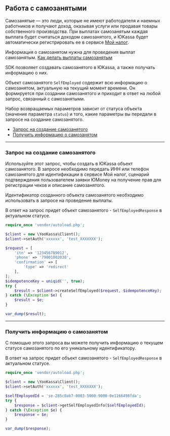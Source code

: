 ## Работа с самозанятыми

Самозанятые — это люди, которые не имеют работодателя и наемных работников и получают доход, оказывая услуги или продавая товары собственного производства. При выплатах самозанятым каждая выплата будет считаться доходом самозанятого, и ЮKassa будет автоматически регистрировать ее в сервисе [Мой налог](https://lknpd.nalog.ru/).

Информация о самозанятом нужна для проведения выплат самозанятым. [Как делать выплаты самозанятым](https://yookassa.ru/developers/payouts/scenario-extensions/self-employed)

SDK позволяет создавать самозанятого в ЮKassa, а также получать информацию о них.

Объект самозанятого `SelfEmployed` содержит всю информацию о самозанятом, актуальную на текущий момент времени. Он формируется при создании самозанятого и приходит в ответ на любой запрос, связанный с самозанятыми.

Набор возвращаемых параметров зависит от статуса объекта (значение параметра `status`) и того, какие параметры вы передали в запросе на создание самозанятого.

* [Запрос на создание самозанятого](#Запрос-на-создание-самозанятого)
* [Получить информацию о самозанятом](#Получить-информацию-о-самозанятом)

---

### Запрос на создание самозанятого <a name="Запрос-на-создание-самозанятого"></a>

Используйте этот запрос, чтобы создать в ЮKassa объект самозанятого. В запросе необходимо передать ИНН или телефон самозанятого для идентификации в сервисе Мой налог, сценарий подтверждения пользователем заявки ЮMoney на получение прав для регистрации чеков и описание самозанятого.

Идентификатор созданного объекта самозанятого необходимо использовать в запросе на проведение выплаты.

В ответ на запрос придет объект самозанятого - `SelfEmployedResponse` в актуальном статусе.

```php
require_once 'vendor/autoload.php';

$client = new \YooKassa\Client();
$client->setAuth('xxxxxx', 'test_XXXXXXX');

$request = [
    'itn' => '123456789012',
    'phone' => '79001002030',
    'confirmation' => [
        'type' => 'redirect'
    ],
];
$idempotenceKey = uniqid('', true);
try {
    $result = $client->createSelfEmployed($request, $idempotenceKey);
} catch (\Exception $e) {
    $result = $e;
}

var_dump($result);
```
---

### Получить информацию о самозанятом <a name="Получить-информацию-о-самозанятом"></a>

С помощью этого запроса вы можете получить информацию о текущем статусе самозанятого по его уникальному идентификатору.

В ответ на запрос придет объект самозанятого - `SelfEmployedResponse` в актуальном статусе.

```php
require_once 'vendor/autoload.php';

$client = new \YooKassa\Client();
$client->setAuth('xxxxxx', 'test_XXXXXXX');

$selfEmployedId = 'se-285c0ab7-0003-5000-9000-0e1166498fda';
try {
    $response = $client->getSelfEmployedInfo($selfEmployedId);
} catch (\Exception $e) {
    $response = $e;
}

var_dump($response);
```
